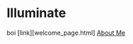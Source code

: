 # Illuminate
boi 
[link][welcome_page.html] 
<a href="https://<user.name>.github.io/<repo.name>/about.html" title="About Me">About Me</a>